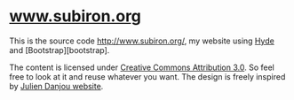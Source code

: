 # www.subiron.org

This is the source code <http://www.subiron.org/>, my website using [Hyde][hyde] and [Bootstrap][bootstrap].

The content is licensed under [Creative Commons Attribution 3.0][cc]. So feel free to look at it and reuse whatever you want.
The design is freely inspired by [Julien Danjou website][juliendanjou].

[hyde]: http://ringce.com/hyde
[bootrap]: http://twitter.github.io/bootstrap/
[cc]: http://creativecommons.org/licenses/by/3.0/
[juliendanjou]: http://julien.danjou.info/
